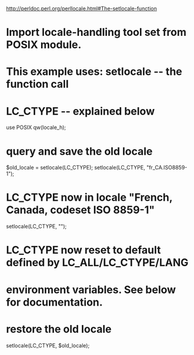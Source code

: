 http://perldoc.perl.org/perllocale.html#The-setlocale-function

# Import locale-handling tool set from POSIX module.
# This example uses: setlocale -- the function call
#                    LC_CTYPE -- explained below
use POSIX qw(locale_h);
# query and save the old locale
$old_locale = setlocale(LC_CTYPE);
setlocale(LC_CTYPE, "fr_CA.ISO8859-1");
# LC_CTYPE now in locale "French, Canada, codeset ISO 8859-1"
setlocale(LC_CTYPE, "");
# LC_CTYPE now reset to default defined by LC_ALL/LC_CTYPE/LANG
# environment variables.  See below for documentation.
# restore the old locale
setlocale(LC_CTYPE, $old_locale);

